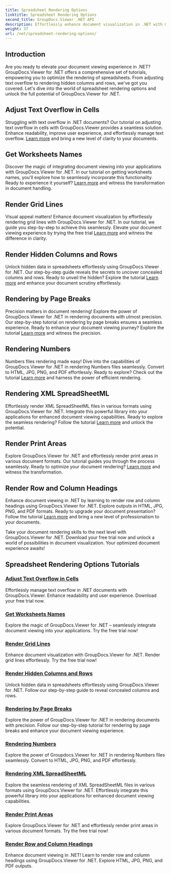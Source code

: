 ```yaml
---
title: Spreadsheet Rendering Options
linktitle: Spreadsheet Rendering Options
second_title: GroupDocs.Viewer .NET API
description: Effortlessly enhance document visualization in .NET with GroupDocs.Viewer tutorials. Learn to adjust text overflow, render grid lines, and more.
weight: 37
url: /net/spreadsheet-rendering-options/
---
```

## Introduction

Are you ready to elevate your document viewing experience in .NET? GroupDocs.Viewer for .NET offers a comprehensive set of tutorials, empowering you to optimize the rendering of spreadsheets. From adjusting text overflow to rendering hidden columns and rows, we've got you covered. Let's dive into the world of spreadsheet rendering options and unlock the full potential of GroupDocs.Viewer for .NET.

## Adjust Text Overflow in Cells

Struggling with text overflow in .NET documents? Our tutorial on adjusting text overflow in cells with GroupDocs.Viewer provides a seamless solution. Enhance readability, improve user experience, and effortlessly manage text overflow. [Learn more](./adjust-text-overflow-cells/) and bring a new level of clarity to your documents.

## Get Worksheets Names

Discover the magic of integrating document viewing into your applications with GroupDocs.Viewer for .NET. In our tutorial on getting worksheets names, you'll explore how to seamlessly incorporate this functionality. Ready to experience it yourself? [Learn more](./get-worksheets-names/) and witness the transformation in document handling.

## Render Grid Lines

Visual appeal matters! Enhance document visualization by effortlessly rendering grid lines with GroupDocs.Viewer for .NET. In our tutorial, we guide you step-by-step to achieve this seamlessly. Elevate your document viewing experience by trying the free trial [Learn more](./render-grid-lines/) and witness the difference in clarity.

## Render Hidden Columns and Rows

Unlock hidden data in spreadsheets effortlessly using GroupDocs.Viewer for .NET. Our step-by-step guide reveals the secrets to uncover concealed columns and rows. Ready to unveil the hidden? Explore the tutorial [Learn more](./render-hidden-columns-rows/) and enhance your document scrutiny effortlessly.

## Rendering by Page Breaks

Precision matters in document rendering! Explore the power of GroupDocs.Viewer for .NET in rendering documents with utmost precision. Our step-by-step tutorial on rendering by page breaks ensures a seamless experience. Ready to enhance your document viewing journey? Explore the tutorial [Learn more](./rendering-by-page-breaks/) and witness the precision.

## Rendering Numbers

Numbers files rendering made easy! Dive into the capabilities of GroupDocs.Viewer for .NET in rendering Numbers files seamlessly. Convert to HTML, JPG, PNG, and PDF effortlessly. Ready to explore? Check out the tutorial [Learn more](./rendering-numbers/) and harness the power of efficient rendering.

## Rendering XML SpreadSheetML

Effortlessly render XML SpreadSheetML files in various formats using GroupDocs.Viewer for .NET. Integrate this powerful library into your applications for enhanced document viewing capabilities. Ready to explore the seamless rendering? Follow the tutorial [Learn more](./rendering-xml-spreadsheetml/) and unlock the potential.

## Render Print Areas

Explore GroupDocs.Viewer for .NET and effortlessly render print areas in various document formats. Our tutorial guides you through the process seamlessly. Ready to optimize your document rendering? [Learn more](./render-print-areas/) and witness the transformation.

## Render Row and Column Headings

Enhance document viewing in .NET by learning to render row and column headings using GroupDocs.Viewer for .NET. Explore outputs in HTML, JPG, PNG, and PDF formats. Ready to upgrade your document presentation? Follow the tutorial [Learn more](./render-row-column-headings/) and bring a new level of professionalism to your documents.

Take your document rendering skills to the next level with GroupDocs.Viewer for .NET. Download your free trial now and unlock a world of possibilities in document visualization. Your optimized document experience awaits!
## Spreadsheet Rendering Options Tutorials
### [Adjust Text Overflow in Cells](./adjust-text-overflow-cells/)
Effortlessly manage text overflow in .NET documents with GroupDocs.Viewer. Enhance readability and user experience. Download your free trial now.
### [Get Worksheets Names](./get-worksheets-names/)
Explore the magic of GroupDocs.Viewer for .NET – seamlessly integrate document viewing into your applications. Try the free trial now!
### [Render Grid Lines](./render-grid-lines/)
Enhance document visualization with GroupDocs.Viewer for .NET. Render grid lines effortlessly. Try the free trial now!
### [Render Hidden Columns and Rows](./render-hidden-columns-rows/)
Unlock hidden data in spreadsheets effortlessly using GroupDocs.Viewer for .NET. Follow our step-by-step guide to reveal concealed columns and rows.
### [Rendering by Page Breaks](./rendering-by-page-breaks/)
Explore the power of GroupDocs.Viewer for .NET in rendering documents with precision. Follow our step-by-step tutorial for rendering by page breaks and enhance your document viewing experience.
### [Rendering Numbers](./rendering-numbers/)
Explore the power of Groupdocs.Viewer for .NET in rendering Numbers files seamlessly. Convert to HTML, JPG, PNG, and PDF effortlessly.
### [Rendering XML SpreadSheetML](./rendering-xml-spreadsheetml/)
Explore the seamless rendering of XML SpreadSheetML files in various formats using GroupDocs.Viewer for .NET. Effortlessly integrate this powerful library into your applications for enhanced document viewing capabilities.
### [Render Print Areas](./render-print-areas/)
Explore GroupDocs.Viewer for .NET and effortlessly render print areas in various document formats. Try the free trial now!
### [Render Row and Column Headings](./render-row-column-headings/)
Enhance document viewing in .NET! Learn to render row and column headings using GroupDocs.Viewer for .NET. Explore HTML, JPG, PNG, and PDF outputs.